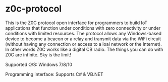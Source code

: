 # z0c-protocol
This is the Z0C protocol open interface for programmers to build IoT applications that function under conditions with zero connectivity or under conditions with limited resources. The protocol allows any Windows-based device to become a beacon or a relay and transmit data via the WiFi circuit (without having any connection or access to a loal network or the Internet). In other words Z0C works like a digital CB radio. The things you can do with Z0C are infinite. Sky is the limit!

Supported O/S: Windows 7/8/10

Programming interface: Supports C# & VB.NET
